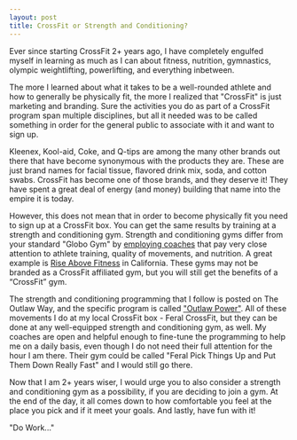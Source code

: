 ```yaml
---
layout: post
title: CrossFit or Strength and Conditioning?
---
```

Ever since starting CrossFit 2+ years ago, I have completely engulfed myself in learning as much as I can about fitness, nutrition, gymnastics, olympic weightlifting, powerlifting, and everything inbetween.

The more I learned about what it takes to be a well-rounded athlete and how to generally be physically fit, the more I realized that "CrossFit" is just marketing and branding. Sure the activities you do as part of a CrossFit program span multiple disciplines, but all it needed was to be called something in order for the general public to associate with it and want to sign up.

Kleenex, Kool-aid, Coke, and Q-tips are among the many other brands out there that have become synonymous with the products they are. These are just brand names for facial tissue, flavored drink mix, soda, and cotton swabs. CrossFit has become one of those brands, and they deserve it! They have spent a great deal of energy (and money) building that name into the empire it is today.

However, this does not mean that in order to become physically fit you need to sign up at a CrossFit box. You can get the same results by training at a strength and conditioning gym. Strength and conditioning gyms differ from your standard "Globo Gym" by [employing coaches](https://en.wikipedia.org/wiki/Strength_and_conditioning_coach) that pay very close attention to athlete training, quality of movements, and nutrition. A great example is [Rise Above Fitness](http://riseabovefitnessoc.com/) in California. These gyms may not be branded as a CrossFit affiliated gym, but you will still get the benefits of a “CrossFit” gym.

The strength and conditioning programming that I follow is posted on The Outlaw Way, and the specific program is called ["Outlaw Power"](http://theoutlawway.com/category/outlawpower/). All of these movements I do at my local CrossFit box - Feral CrossFit, but they can be done at any well-equipped strength and conditioning gym, as well. My coaches are open and helpful enough to fine-tune the programming to help me on a daily basis, even though I do not need their full attention for the hour I am there. Their gym could be called "Feral Pick Things Up and Put Them Down Really Fast" and I would still go there.

Now that I am 2+ years wiser, I would urge you to also consider a strength and conditioning gym as a possibility, if you are deciding to join a gym. At the end of the day, it all comes down to how comfortable you feel at the place you pick and if it meet your goals. And lastly, have fun with it!

"Do Work..."
